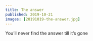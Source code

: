 ```yaml
---
title: The answer
published: 2019-10-21
images: [20191019-the-answer.jpg]
---
```


You’ll never find the answer till it’s gone
